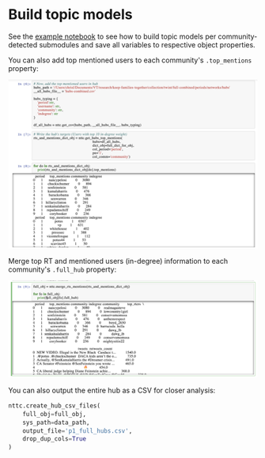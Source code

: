 # Build topic models 

See the [example notebook](https://github.com/lingeringcode/nttc/tree/master/assets/examples) to see how to build topic models per community-detected submodules and save all variables to respective object properties.

You can also add top mentioned users to each community's ```.top_mentions``` property:

<img src="https://github.com/lingeringcode/nttc/raw/master/assets/images/add_mentions.png" />

Merge top RT and mentioned users (in-degree) information to each community's ```.full_hub``` property:

<img src="https://github.com/lingeringcode/nttc/raw/master/assets/images/merge_mentions_top_rts.png" />

You can also output the entire hub as a CSV for closer analysis:

```python
nttc.create_hub_csv_files(
    full_obj=full_obj,
    sys_path=data_path,
    output_file='p1_full_hubs.csv',
    drop_dup_cols=True
)
```
